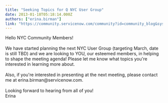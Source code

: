 ```yaml
---
title: "Seeking Topics for Q NYC User Group"
date: 2013-01-18T05:18:14.000Z
authors: ["erina.birman"]
link: "https://community.servicenow.com/community?id=community_blog&sys_id=a6ec6e65dbd0dbc01dcaf3231f9619ff"
---
```

<p>Hello NYC Community Members!<br /><br />We have started planning the next NYC User Group (targeting March, date is still TBD) and we are looking to YOU, our esteemed members, in helping to shape the meeting agenda! Please let me know what topics you're interested in learning more about.<br /><br />Also, if you're interested in presenting at the next meeting, please contact me at erina.birman@servicenow.com.<br /><br />Looking forward to hearing from all of you!<br />Erina</p>